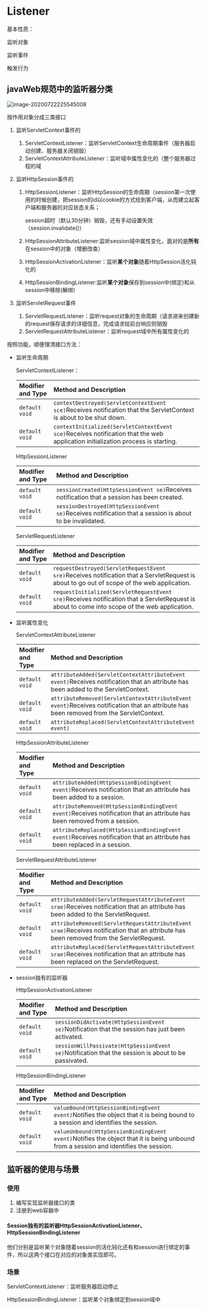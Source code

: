 # Listener

基本性质：

监听对象

监听事件

触发行为

## javaWeb规范中的监听器分类

![image-20200722225545008](C:\Users\q1367\Desktop\JavaWeb\15.补充Listener\监听器分类.png)

按作用对象分成三类接口

1. 监听ServletContext事件的

   1. ServletContextListener：监听ServletContext生命周期事件（服务器启动创建、服务器关闭销毁）
   2. ServletContextAttributeListener：监听域中属性变化的（整个服务器过程的域

2. 监听HttpSession事件的

   1. HttpSessionListener：监听HttpSession的生命周期（session第一次使用的时候创建，把session的id以cookie的方式给到客户端，从而建立起客户端和服务器的对应状态关系；

      session超时（默认30分钟）销毁，还有手动设置失效（session.invalidate()）

   2. HttpSessionAttributeListener:监听session域中属性变化，面对的是**所有**在session中的对象（增删改查）

   3. HttpSessionActivationListener：监听**某个对象**随着HttpSession活化钝化的

   4. HttpSessionBindingListener:监听**某个对象**保存到session中(绑定)和从session中移除(解绑)

3. 监听ServletRequest事件

   1. ServletRequestListener：监听request对象的生命周期（请求进来创建新的request保存请求的详细信息，完成请求给前台响应则销毁
   2. ServletRequestAttributeListener：监听request域中所有属性变化的

按照功能，顺便理清接口方法：

- 监听生命周期

  ServletContextListener：

  | Modifier and Type | Method and Description                                       |
  | :---------------- | :----------------------------------------------------------- |
  | `default void`    | `contextDestroyed(ServletContextEvent sce)`Receives notification that the ServletContext is about to be shut down. |
  | `default void`    | `contextInitialized(ServletContextEvent sce)`Receives notification that the web application initialization process is starting. |

  HttpSessionListener

  | Modifier and Type | Method and Description                                       |
  | :---------------- | :----------------------------------------------------------- |
  | `default void`    | `sessionCreated(HttpSessionEvent se)`Receives notification that a session has been created. |
  | `default void`    | `sessionDestroyed(HttpSessionEvent se)`Receives notification that a session is about to be invalidated. |

  ServletRequestListener

  | Modifier and Type | Method and Description                                       |
  | :---------------- | :----------------------------------------------------------- |
  | `default void`    | `requestDestroyed(ServletRequestEvent sre)`Receives notification that a ServletRequest is about to go out of scope of the web application. |
  | `default void`    | `requestInitialized(ServletRequestEvent sre)`Receives notification that a ServletRequest is about to come into scope of the web application. |

- 监听属性变化

  ServletContextAttributeListener

  | Modifier and Type | Method and Description                                       |
  | :---------------- | :----------------------------------------------------------- |
  | `default void`    | `attributeAdded(ServletContextAttributeEvent event)`Receives notification that an attribute has been added to the ServletContext. |
  | `default void`    | `attributeRemoved(ServletContextAttributeEvent event)`Receives notification that an attribute has been removed from the ServletContext. |
  | `default void`    | `attributeReplaced(ServletContextAttributeEvent event)`      |

  HttpSessionAttributeListener

  | Modifier and Type | Method and Description                                       |
  | :---------------- | :----------------------------------------------------------- |
  | `default void`    | `attributeAdded(HttpSessionBindingEvent event)`Receives notification that an attribute has been added to a session. |
  | `default void`    | `attributeRemoved(HttpSessionBindingEvent event)`Receives notification that an attribute has been removed from a session. |
  | `default void`    | `attributeReplaced(HttpSessionBindingEvent event)`Receives notification that an attribute has been replaced in a session. |

  ServletRequestAttributeListener

  | Modifier and Type | Method and Description                                       |
  | :---------------- | :----------------------------------------------------------- |
  | `default void`    | `attributeAdded(ServletRequestAttributeEvent srae)`Receives notification that an attribute has been added to the ServletRequest. |
  | `default void`    | `attributeRemoved(ServletRequestAttributeEvent srae)`Receives notification that an attribute has been removed from the ServletRequest. |
  | `default void`    | `attributeReplaced(ServletRequestAttributeEvent srae)`Receives notification that an attribute has been replaced on the ServletRequest. |

- session独有的监听器

  HttpSessionActivationListener

  | Modifier and Type | Method and Description                                       |
  | :---------------- | :----------------------------------------------------------- |
  | `default void`    | `sessionDidActivate(HttpSessionEvent se)`Notification that the session has just been activated. |
  | `default void`    | `sessionWillPassivate(HttpSessionEvent se)`Notification that the session is about to be passivated. |

  HttpSessionBindingListener

  | Modifier and Type | Method and Description                                       |
  | :---------------- | :----------------------------------------------------------- |
  | `default void`    | `valueBound(HttpSessionBindingEvent event)`Notifies the object that it is being bound to a session and identifies the session. |
  | `default void`    | `valueUnbound(HttpSessionBindingEvent event)`Notifies the object that it is being unbound from a session and identifies the session. |

## 监听器的使用与场景

### 使用

1. 编写实现监听器接口的类
2. 注册到web容器中

#### Session独有的监听器HttpSessionActivationListener、HttpSessionBindingListener

他们分别是监听某个对象随着session的活化钝化还有和session进行绑定的事件，所以这两个接口在对应的对象类实现即可。

### 场景

ServletContextListener：监听服务器启动停止

HttpSessionBindingListener：监听某个对象绑定到session域中